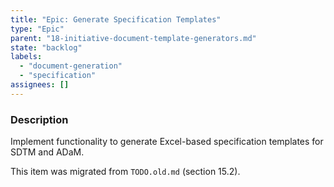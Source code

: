 ```yaml
---
title: "Epic: Generate Specification Templates"
type: "Epic"
parent: "18-initiative-document-template-generators.md"
state: "backlog"
labels:
  - "document-generation"
  - "specification"
assignees: []
---
```


### Description

Implement functionality to generate Excel-based specification templates for SDTM and ADaM.

This item was migrated from `TODO.old.md` (section 15.2).
